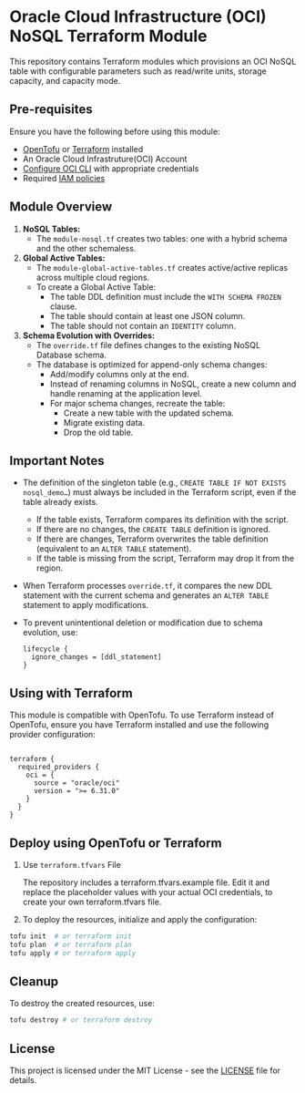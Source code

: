 # Oracle Cloud Infrastructure (OCI) NoSQL Terraform Module

This repository contains Terraform modules which provisions an OCI NoSQL table with configurable parameters such as read/write units, storage capacity, and capacity mode. 

## Pre-requisites

Ensure you have the following before using this module:

- [OpenTofu](https://opentofu.org/docs/intro/install/) or [Terraform](https://developer.hashicorp.com/terraform/tutorials/aws-get-started/install-cli) installed
- An Oracle Cloud Infrastruture(OCI) Account
- [Configure OCI CLI](https://docs.oracle.com/en-us/iaas/Content/dev/terraform/tutorials/tf-provider.htm#prepare) with appropriate credentials
- Required [IAM policies](https://docs.oracle.com/en/cloud/paas/nosql-cloud/ttxsq/index.html)

## Module Overview

1. **NoSQL Tables:**
   - The `module-nosql.tf` creates two tables: one with a hybrid schema and the other schemaless.
2. **Global Active Tables:**
   - The `module-global-active-tables.tf` creates active/active replicas across multiple cloud regions.
   - To create a Global Active Table:
     - The table DDL definition must include the `WITH SCHEMA FROZEN` clause.
     - The table should contain at least one JSON column.
     - The table should not contain an `IDENTITY` column.
3. **Schema Evolution with Overrides:**
   - The `override.tf` file defines changes to the existing NoSQL Database schema.
   - The database is optimized for append-only schema changes:
     - Add/modify columns only at the end.
     - Instead of renaming columns in NoSQL, create a new column and handle renaming at the application level.
     - For major schema changes, recreate the table:
       - Create a new table with the updated schema.
       - Migrate existing data.
       - Drop the old table.

## Important Notes

- The definition of the singleton table (e.g., `CREATE TABLE IF NOT EXISTS nosql_demo…`) must always be included in the Terraform script, even if the table already exists.
  - If the table exists, Terraform compares its definition with the script.
  - If there are no changes, the `CREATE TABLE` definition is ignored.
  - If there are changes, Terraform overwrites the table definition (equivalent to an `ALTER TABLE` statement).
  - If the table is missing from the script, Terraform may drop it from the region.

- When Terraform processes `override.tf`, it compares the new DDL statement with the current schema and generates an `ALTER TABLE` statement to apply modifications.

- To prevent unintentional deletion or modification due to schema evolution, use:

  ```hcl
  lifecycle {
    ignore_changes = [ddl_statement]
  }
  ```

## Using with Terraform

This module is compatible with OpenTofu. To use Terraform instead of OpenTofu, ensure you have Terraform installed and use the following provider configuration:

```hcl

terraform {
  required_providers {
    oci = {
      source = "oracle/oci"
      version = ">= 6.31.0"
    }
  }
}

```

## Deploy using OpenTofu or Terraform

1. Use `terraform.tfvars` File

   The repository includes a terraform.tfvars.example file. Edit it and replace the placeholder values with your actual OCI credentials, to create your own terraform.tfvars file.
   
3. To deploy the resources, initialize and apply the configuration:

```sh
tofu init  # or terraform init
tofu plan  # or terraform plan
tofu apply # or terraform apply
```

## Cleanup
To destroy the created resources, use:

```sh
tofu destroy # or terraform destroy
```
## License
This project is licensed under the MIT License - see the [LICENSE](https://github.com/angeline-hilda/OCI-nosql/blob/master/LICENSE) file for details.
